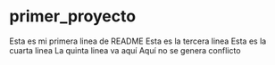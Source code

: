 # primer_proyecto
Esta es mi primera linea de README
Esta es la tercera linea
Esta es la cuarta linea
La quinta linea va aquí
Aquí no se genera conflicto